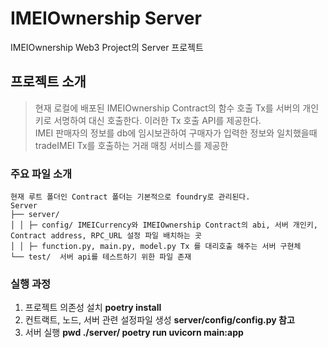 # IMEIOwnership Server
IMEIOwnership Web3 Project의 Server 프로젝트
## 프로젝트 소개
> 현재 로컬에 배포된 IMEIOwnership Contract의 함수 호출 Tx를 서버의 개인키로 서명하여 대신 호출한다. 이러한 Tx 호출 API를 제공한다.  
IMEI 판매자의 정보를 db에 임시보관하여 구매자가 입력한 정보와 일치했을때 tradeIMEI Tx를 호출하는 거래 매칭 서비스를 제공한
### 주요 파일 소개
```
현재 루트 폴더인 Contract 폴더는 기본적으로 foundry로 관리된다.
Server
├── server/      
│ │ ├─ config/ IMEICurrency와 IMEIOwnership Contract의 abi, 서버 개인키, Contract address, RPC_URL 설정 파일 배치하는 곳
│ │ ├─ function.py, main.py, model.py Tx 를 대리호출 해주는 서버 구현체  
└── test/  서버 api를 테스트하기 위한 파일 존재
```
### 실행 과정
1. 프로젝트 의존성 설치 **poetry install**
2. 컨트랙트, 노드, 서버 관련 설정파일 생성 **server/config/config.py 참고**
3. 서버 실행 **pwd ./server/ poetry run uvicorn main:app**
